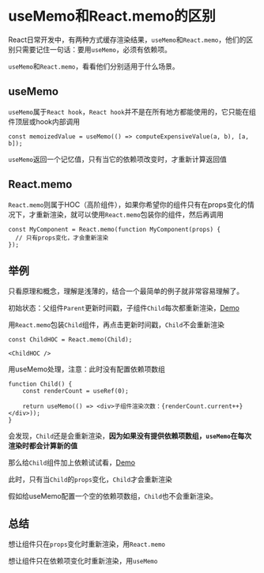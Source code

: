 # useMemo和React.memo的区别

React日常开发中，有两种方式缓存渲染结果，```useMemo```和```React.memo```，他们的区别只需要记住一句话：要用```useMemo```，必须有依赖项。

```useMemo```和```React.memo```，看看他们分别适用于什么场景。

## useMemo

```useMemo```属于```React hook```，```React hook```并不是在所有地方都能使用的，它只能在组件顶层或hook内部调用  

```tsx
const memoizedValue = useMemo(() => computeExpensiveValue(a, b), [a, b]);
```
```useMemo```返回一个记忆值，只有当它的依赖项改变时，才重新计算返回值

## React.memo

```React.memo```则属于HOC（高阶组件），如果你希望你的组件只有在props变化的情况下，才重新渲染，就可以使用```React.memo```包装你的组件，然后再调用  

```tsx
const MyComponent = React.memo(function MyComponent(props) {
  // 只有props变化，才会重新渲染
});
```

## 举例
只看原理和概念，理解是浅薄的，结合一个最简单的例子就非常容易理解了。

初始状态：父组件```Parent```更新时间戳，子组件```Child```每次都重新渲染，[Demo](https://codepen.io/wangmeijian/pen/YzLeJbN?editors=0011)

用```React.memo```包装```Child```组件，再点击更新时间戳，```Child```不会重新渲染
```tsx
const ChildHOC = React.memo(Child);

<ChildHOC />
```

用useMemo处理，注意：此时没有配置依赖项数组
```tsx
function Child() {
	const renderCount = useRef(0);
	
	return useMemo(() => <div>子组件渲染次数：{renderCount.current++}</div>));
}
```
会发现，```Child```还是会重新渲染，**因为如果没有提供依赖项数组，```useMemo```在每次渲染时都会计算新的值**

那么给```Child```组件加上依赖试试看，[Demo](https://codepen.io/wangmeijian/pen/RwyQqPZ?editors=0011)

此时，只有当```Child```的```props```变化，```Child```才会重新渲染

假如给useMemo配置一个空的依赖项数组，```Child```也不会重新渲染。

## 总结

想让组件只在```props```变化时重新渲染，用```React.memo```

想让组件只在依赖项变化时重新渲染，用```useMemo```
